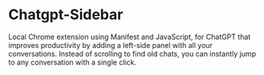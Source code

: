 # Chatgpt-Sidebar
Local Chrome extension using Manifest and JavaScript, for ChatGPT that improves productivity by adding a left-side panel with all your conversations. Instead of scrolling to find old chats, you can instantly jump to any conversation with a single click.
